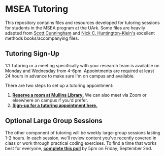 # MSEA Tutoring

This repository contains files and resources developed for tutoring sessions for students in the MSEA program at the UArk.
Some files are heavily adapted from [Scott Cunningham](https://yalebooks.yale.edu/book/9780300251685/causal-inference) and [Nick C. Huntington-Klein's](https://www.routledge.com/The-Effect-An-Introduction-to-Research-Design-and-Causality/Huntington-Klein/p/book/9781032125787#) excellent methods books/accompanying files.

## Tutoring Sign-Up
1:1 Tutoring or a meeting specifically with your research team is available on Monday and Wednesday from 4-6pm. Appointments are required at least 24 hours in advance to make sure I'm on campus and available.

There are two steps to set up a tutoring appointment:
1. **[Reserve a room at Mullins Library.](https://uark.libcal.com/reserve)** We can also meet via Zoom or elsewhere on campus if you'd prefer.
2. **[Sign-up for a tutoring appointment here.](https://outlook.office365.com/owa/calendar/MSEATutoring@uark.onmicrosoft.com/bookings/)**

## Optional Large Group Sessions
The other component of tutoring will be weekly large-group sessions lasting 1-2 hours. In each session, we'll review content you've recently covered in class or work through practical coding exercises. To find a time that works best for everyone, **[complete this poll](https://forms.office.com/Pages/ResponsePage.aspx?id=xELHeRzmpU--iaPLVmqA0VMArgXBrbxPoo6G4l617r5UQzdLVk5ERDk0SDhNNVg3N1NGQ0NUNVNSMS4u)** by 5pm on Friday, September 2nd.
